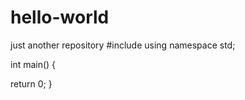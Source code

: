 # hello-world
just another repository
#include <iostream>
using namespace std;

int main()
{

  return 0;
}
